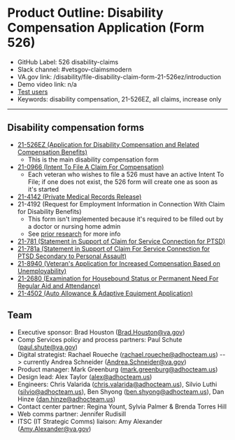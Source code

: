 # Product Outline: Disability Compensation Application (Form 526)

- GitHub Label: 526 disability-claims
- Slack channel: #vetsgov-claimsmodern
- VA.gov link: /disability/file-disability-claim-form-21-526ez/introduction
- Demo video link: n/a
- [Test users](/Products/Disability/Disability%20526EZ/engineering/vetsgov_test_users_526.csv)
- Keywords: disability compensation, 21-526EZ, all claims, increase only
---

## Disability compensation forms
- [21-526EZ (Application for Disability Compensation and Related Compensation Benefits)](/Products/Disability/Disability%20526EZ/21-526EZ.md)
  - This is the main disability compensation form
- [21-0966 (Intent To File A Claim For Compensation)](/Products/Disability/Disability%20526EZ/Intent%20to%20File.md)
  - Each veteran who wishes to file a 526 must have an active Intent To File; if one does not exist, the 526 form will create one as soon as it's started
- [21-4142 (Private Medical Records Release)](/Products/Disability/Disability%20526EZ/Ancillary%20Forms/21-4142.md)
- 21-4192 (Request for Employment Information in Connection With Claim for Disability Benefits)
  -  This form isn't implemented because it's required to be filled out by a doctor or nursing home admin
  - See [prior research](/Products/Disability/Disability%20526EZ/BAH-526/discovery/prior-research/forms/README.md#individual-unemployability) for more info
- [21-781 (Statement in Support of Claim for Service Connection for PTSD)](/Products/Disability/Disability%20526EZ/Ancillary%20Forms/21-781.md)
- [21-781a (Statement in Support of Claim For Service Connection for PTSD Secondary to Personal Assault)](/Products/Disability/Disability%20526EZ/Ancillary%20Forms/21-781.md)
- [21-8940 (Veteran's Application for Increased Compensation Based on Unemployability)](/Products/Disability/Disability%20526EZ/Ancillary%20Forms/21-8940.md)
- [21-2680 (Examination for Housebound Status or Permanent Need For Regular Aid and Attendance)](/Products/Disability/Disability%20526EZ/Ancillary%20Forms/21-2680.md)
- [21-4502 (Auto Allowance & Adaptive Equipment Application)](/Products/Disability/Disability%20526EZ/Ancillary%20Forms/21-4502.md)

## Team

- Executive sponsor: Brad Houston (Brad.Houston@va.gov)
- Comp Services policy and process partners: Paul Schute (paul.shute@va.gov)
- Digital strategist: Rachael Roueche (rachael.roueche@adhocteam.us) --> currently Andrea Schneider (Andrea.Schneider@va.gov)
- Product manager: Mark Greenburg (mark.greenburg@adhocteam.us)
- Design lead: Alex Taylor (alex@adhocteam.us)
- Engineers: Chris Valarida (chris.valarida@adhocteam.us), Silvio Luthi (silvio@adhocteam.us), Ben Shyong (ben.shyong@adhocteam.us), Dan Hinze (dan.hinze@adhocteam.us)
- Contact center partner: Regina Yount, Sylvia Palmer & Brenda Torres Hill
- Web comms partner: Jennifer Rudisill
- ITSC (IT Strategic Comms) liaison: Amy Alexander (Amy.Alexander@va.gov)

